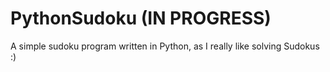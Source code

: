 # PythonSudoku (IN PROGRESS)

A simple sudoku program written in Python, as I really like solving Sudokus :)
